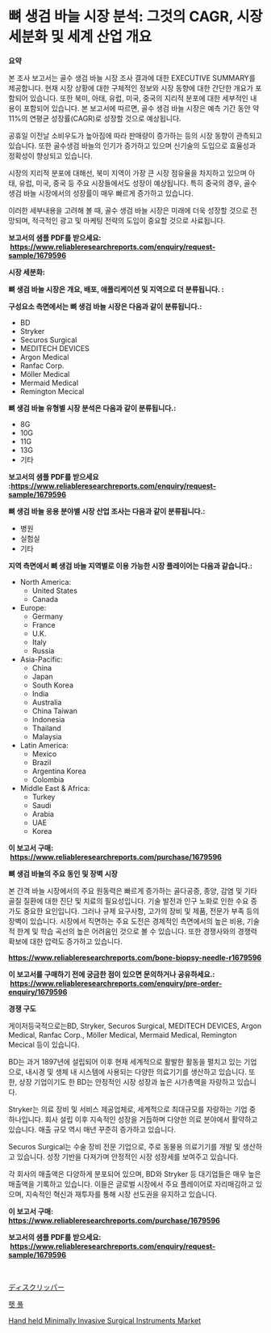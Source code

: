 <p><h1>뼈 생검 바늘 시장 분석: 그것의 CAGR, 시장 세분화 및 세계 산업 개요</h1></p><p><strong>요약</strong></p>
<p><p>본 조사 보고서는 골수 생검 바늘 시장 조사 결과에 대한 EXECUTIVE SUMMARY를 제공합니다. 현재 시장 상황에 대한 구체적인 정보와 시장 동향에 대한 간단한 개요가 포함되어 있습니다. 또한 북미, 아태, 유럽, 미국, 중국의 지리적 분포에 대한 세부적인 내용이 포함되어 있습니다. 본 보고서에 따르면, 골수 생검 바늘 시장은 예측 기간 동안 약 11%의 연평균 성장률(CAGR)로 성장할 것으로 예상됩니다.</p><p>공휴일 이전날 소비우도가 높아짐에 따라 판매량이 증가하는 등의 시장 동향이 관측되고 있습니다. 또한 골수생검 바늘의 인기가 증가하고 있으며 신기술의 도입으로 효율성과 정확성이 향상되고 있습니다.</p><p>시장의 지리적 분포에 대해선, 북미 지역이 가장 큰 시장 점유율을 차지하고 있으며 아태, 유럽, 미국, 중국 등 주요 시장들에서도 성장이 예상됩니다. 특히 중국의 경우, 골수 생검 바늘 시장에서의 성장률이 매우 빠르게 증가하고 있습니다.</p><p>이러한 세부내용을 고려해 볼 때, 골수 생검 바늘 시장은 미래에 더욱 성장할 것으로 전망되며, 적극적인 광고 및 마케팅 전략의 도입이 중요할 것으로 사료됩니다.</p></p>
<p><strong>보고서의 샘플 PDF를 받으세요: &nbsp;<a href="https://www.reliableresearchreports.com/enquiry/request-sample/1679596">https://www.reliableresearchreports.com/enquiry/request-sample/1679596</a></strong></p>
<p><strong>시장 세분화:</strong></p>
<p><strong> 뼈 생검 바늘 시장은 개요, 배포, 애플리케이션 및 지역으로 더 분류됩니다. :</strong></p>
<p><strong>구성요소 측면에서는 뼈 생검 바늘 시장은 다음과 같이 분류됩니다.:</strong></p>
<p><ul><li>BD</li><li>Stryker</li><li>Securos Surgical</li><li>MEDITECH DEVICES</li><li>Argon Medical</li><li>Ranfac Corp.</li><li>Möller Medical</li><li>Mermaid Medical</li><li>Remington Mecical</li></ul></p>
<p><strong> 뼈 생검 바늘 유형별 시장 분석은 다음과 같이 분류됩니다.:</strong></p>
<p><ul><li>8G</li><li>10G</li><li>11G</li><li>13G</li><li>기타</li></ul></p>
<p><strong>보고서의 샘플 PDF를 받으세요 :<a href="https://www.reliableresearchreports.com/enquiry/request-sample/1679596">https://www.reliableresearchreports.com/enquiry/request-sample/1679596</a></strong></p>
<p><strong> 뼈 생검 바늘 응용 분야별 시장 산업 조사는 다음과 같이 분류됩니다.:</strong></p>
<p><ul><li>병원</li><li>실험실</li><li>기타</li></ul></p>
<p><strong>지역 측면에서 뼈 생검 바늘 지역별로 이용 가능한 시장 플레이어는 다음과 같습니다.:</strong></p>
<p><ul>
    <li>
        North America:
        <ul>
            <li>United States</li>
            <li>Canada</li>
        </ul>
    </li>
    <li>
        Europe:
        <ul>
            <li>Germany</li>
            <li>France</li>
            <li>U.K.</li>
            <li>Italy</li>
            <li>Russia</li>
        </ul>
    </li>
    <li>
        Asia-Pacific:
        <ul>
            <li>China</li>
            <li>Japan</li>
            <li>South Korea</li>
            <li>India</li>
            <li>Australia</li>
            <li>China Taiwan</li>
            <li>Indonesia</li>
            <li>Thailand</li>
            <li>Malaysia</li>
        </ul>
    </li>
    <li>
        Latin America:
        <ul>
            <li>Mexico</li>
            <li>Brazil</li>
            <li>Argentina Korea</li>
            <li>Colombia</li>
        </ul>
    </li>
    <li>
        Middle East & Africa:
        <ul>
            <li>Turkey</li>
            <li>Saudi</li>
            <li>Arabia</li>
            <li>UAE</li>
            <li>Korea</li>
        </ul>
    </li>
    </ul></p>
<p><strong>이 보고서 구매: &nbsp;<a href="https://www.reliableresearchreports.com/purchase/1679596">https://www.reliableresearchreports.com/purchase/1679596</a></strong></p>
<p><strong>뼈 생검 바늘의 주요 동인 및 장벽 시장</strong></p>
<p><p>본 간격 바늘 시장에서의 주요 원동력은 빠르게 증가하는 골다공증, 종양, 감염 및 기타 골질 질환에 대한 진단 및 치료의 필요성입니다. 기술 발전과 인구 노화로 인한 수요 증가도 중요한 요인입니다. 그러나 규제 요구사항, 고가의 장비 및 제품, 전문가 부족 등의 장벽이 있습니다. 시장에서 직면하는 주요 도전은 경제적인 측면에서의 높은 비용, 기술적 한계 및 학습 곡선의 높은 어려움인 것으로 볼 수 있습니다. 또한 경쟁사와의 경쟁력 확보에 대한 압력도 증가하고 있습니다.</p></p>
<p><strong><a href="https://www.reliableresearchreports.com/bone-biopsy-needle-r1679596">https://www.reliableresearchreports.com/bone-biopsy-needle-r1679596</a></strong></p>
<p><strong>이 보고서를 구매하기 전에 궁금한 점이 있으면 문의하거나 공유하세요.: &nbsp;<a href="https://www.reliableresearchreports.com/enquiry/pre-order-enquiry/1679596">https://www.reliableresearchreports.com/enquiry/pre-order-enquiry/1679596</a></strong></p>
<p><strong>경쟁 구도</strong></p>
<p><p>게이저등국적으로는BD, Stryker, Securos Surgical, MEDITECH DEVICES, Argon Medical, Ranfac Corp., Möller Medical, Mermaid Medical, Remington Mecical 등이 있습니다. </p><p>BD는 과거 1897년에 설립되어 이후 현재 세계적으로 활발한 활동을 펼치고 있는 기업으로, 내시경 및 생체 내 시스템에 사용되는 다양한 의료기기를 생산하고 있습니다. 또한, 상장 기업이기도 한 BD는 안정적인 시장 성장과 높은 시가총액을 자랑하고 있습니다.</p><p>Stryker는 의료 장비 및 서비스 제공업체로, 세계적으로 최대규모를 자랑하는 기업 중 하나입니다. 회사 설립 이후 지속적인 성장을 거듭하며 다양한 의료 분야에서 활약하고 있습니다. 매출 규모 역시 매년 꾸준히 증가하고 있습니다.</p><p>Securos Surgical는 수술 장비 전문 기업으로, 주로 동물용 의료기기를 개발 및 생산하고 있습니다. 성장 기반을 다져가며 안정적인 시장 성장세를 보여주고 있습니다.</p><p>각 회사의 매출액은 다양하게 분포되어 있으며, BD와 Stryker 등 대기업들은 매우 높은 매출액을 기록하고 있습니다. 이들은 글로벌 시장에서 주요 플레이어로 자리매김하고 있으며, 지속적인 혁신과 재투자를 통해 시장 선도권을 유지하고 있습니다.</p></p>
<p><strong>이 보고서 구매: &nbsp; <a href="https://www.reliableresearchreports.com/purchase/1679596">https://www.reliableresearchreports.com/purchase/1679596</a></strong></p>
<p><strong>보고서의 샘플 PDF를 받으세요: &nbsp;<a href="https://www.reliableresearchreports.com/enquiry/request-sample/1679596">https://www.reliableresearchreports.com/enquiry/request-sample/1679596</a></strong><strong></strong></p>
<p>&nbsp;</p>
<p><p><a href="https://github.com/zekaoe592392/Market-Research-Report-List-1/blob/main/104460124174.md">ディスクリッパー</a></p><p><a href="https://github.com/crfsywufhm81415/Market-Research-Report-List-1/blob/main/428338022093.md">펫 풀</a></p><p><a href="https://github.com/RickHolmes3/Market-Research-Report-List-4/blob/main/hand-held-minimally-invasive-surgical-instruments-market.md">Hand held Minimally Invasive Surgical Instruments Market</a></p></p>